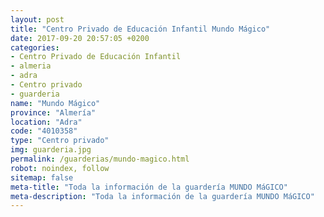 ```yaml
---
layout: post
title: "Centro Privado de Educación Infantil Mundo Mágico"
date: 2017-09-20 20:57:05 +0200
categories:
- Centro Privado de Educación Infantil
- almeria
- adra
- Centro privado
- guarderia
name: "Mundo Mágico"
province: "Almería"
location: "Adra"
code: "4010358"
type: "Centro privado"
img: guarderia.jpg
permalink: /guarderias/mundo-magico.html
robot: noindex, follow
sitemap: false
meta-title: "Toda la información de la guardería MUNDO MáGICO"
meta-description: "Toda la información de la guardería MUNDO MáGICO"
---
```

